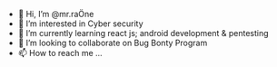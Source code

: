 - 👋 Hi, I’m @mr.raÖne
- 👀 I’m interested in Cyber security
- 🌱 I’m currently learning react js; android development & pentesting
- 💞️ I’m looking to collaborate on Bug Bonty Program
- 📫 How to reach me ...

<!---
mr-raOne/mr-raOne is a ✨ special ✨ repository because its `README.md` (this file) appears on your GitHub profile.
You can click the Preview link to take a look at your changes.
--->

